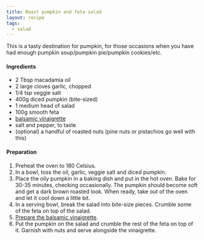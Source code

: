 ```yaml
---
title: Roast pumpkin and feta salad
layout: recipe
tags:
  - salad
---
```


This is a tasty destination for pumpkin, for those occasions when you have had enough pumpkin soup/pumpkin pie/pumpkin cookies/etc.

<p></p>

#### Ingredients

* 2 Tbsp macadamia oil
* 2 large cloves garlic, chopped
* 1/4 tsp veggie salt
* 400g diced pumpkin (bite-sized)
* 1 medium head of salad
* 100g smooth feta
* [balsamic vinaigrette][balsamic_vinaigrette]
* salt and pepper, to taste
* (optional) a handful of roasted nuts (pine nuts or pistachios go well with this)

<p></p>

#### Preparation

1. Preheat the oven to 180 Celsius.
1. In a bowl, toss the oil, garlic, veggie salt and diced pumpkin.
1. Place the oily pumpkin in a baking dish and put in the hot oven.  Bake for 30-35 minutes, checking occasionally.  The pumpkin should become soft and get a dark brown roasted look.  When ready, take out of the oven and let it cool down a little bit.
1. In a serving bowl, break the salad into bite-size pieces.  Crumble some of the feta on top of the salad.
1. [Prepare the balsamic vinaigrette][balsamic_vinaigrette].
1. Put the pumpkin on the salad and crumble the rest of the feta on top of it.  Garnish with nuts and serve alongside the vinaigrette.

<p></p>


[balsamic_vinaigrette]: ../balsamic_vinaigrette
